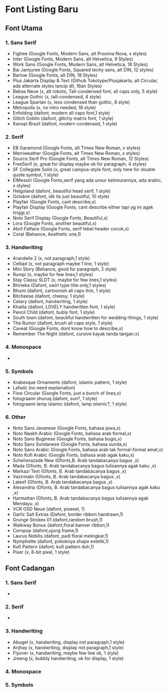 # Font Listing Baru

## Font Utama

### 1. Sans Serif

- Figtree (Google Fonts, Modern Sans, alt Proxima Nova, x styles)
- Inter (Google Fonts, Modern Sans, alt Helvetica, 9 Styles)
- Work Sans (Google Fonts, Modern Sans, alt Helvetica, 18 Styles)
- Bai Jamjuree (Google Fonts, Squared techy sans, alt DIN, 12 styles)
- Barlow (Google Fonts, alt DIN, 18 Styles)
- Plus Jakarta Display & Text (Github Tokotype/Plusjakarta, alt Circular, ada alternate styles lancip dll, 16an Styles)
- Bebas Neue (x, alt roboto, Tall-condensed font, all caps only, 5 style)
- League Gothic (x, tall-condensed, 4 style)
- League Spartan (x, less condensed than gothic, 8 style)
- Metropolis (x, no intro needed, 18 style)
- Enfolding (dafont, modern all caps font,1 style)
- Glitch Goblin (dafont, glitchy matrix font, 1 style)
- Kanopi Brazil (dafont, modern condensed, 1 style)

### 2. Serif

- EB Garamond (Google Fonts, alt Times New Roman, x styles)
- Merriweather (Google Fonts, alt Times New Roman, x styles)
- Source Serif Pro (Google Fonts, alt Times New Roman, 12 Styles)
- FreeSerif (x, great for display maybe ok for paragraph, 4 styles)
- SF Collegiate Solid (x, great campus-style font, only here for double quote symbol, 1 style)
- ElMessiri (Google Fonts,serif yang ada unsur ketimurannya, ada arabic, x styles)
- Helgoland (dafont, beautiful head serif, 1 style)
- Octobre (dafont, idk its just beautiful, 10 style)
- Playfair (Google Fonts, cant describe,x)
- Playfair Display (Google Fonts, cant describe either tapi yg ini agak tinggi,x)
- Noto Serif Display (Google Fonts, Beautiful,x)
- Lora (Google Fonts, another beautiful,x)
- Abril Fatface (Google Fonts, serif tebel header cocok,x)
- Coral (Behance, Aesthetic one,1)


### 3. Handwriting

- Arandelle 2 (x, not paragraph,1 style)
- Celliad (x, not paragraph maybe 1 line, 1 style)
- Mini Story (Behance, good for paragraph, 2 style)
- Rumpi (x, maybe for few lines,1 styles)
- Stay Classy SLDT (x, maybe for few lines,1 styles)
- Bhineka (Dafont, swirl type title only,1 styles)
- Bhumi (dafont, cartoonish all caps thin, 1 style)
- Bitcheese (dafont, cheesy, 1 style)
- Cetary (dafont, handwriting, 1 style)
- Khalila (dafont, LOVELY handwritten font, 1 style)
- Pencil Child (dafont, bubly font, 1 style)
- South town (dafont, beautiful handwritten for wedding-things, 1 style)
- The Rumor (dafont, brush all caps style, 1 style)
- Caveat (Google Fonts, dont know how to describe,x)
- Remember The Night (dafont, cursive kayak tanda tangan,x)


### 4. Monospace

-

### 5. Symbols

- Arabesque Ornaments (dafont, islamic pattern, 1 style)
- Lafadz (no need explaination)
- Flow Circular (Google Fonts, just a bunch of lines,x)
- fotograami shuruq (dafont, sun?, 1 style)
- fotograami lamp islamic (dafont, lamp islamic?, 1 style)

### 6. Other

- Noto Sans Javanese (Google Fonts, bahasa jawa,x)
- Noto Naskh Arabic (Google Fonts, bahasa arab formal,x)
- Noto Sans Buginese (Google Fonts, bahasa bugis,x)
- Noto Sans Sundanese (Google Fonts, bahasa sunda,x)
- Noto Sans Arabic (Google Fonts, bahasa arab tak formal-formal amat,x)
- Noto Kufi Arabic (Google Fonts, bahasa arab agak kaku,x)
- Scheherazade New (Gfonts,B. Arab tandabacanya bagus ,x)
- Mada (Gfonts, B. Arab tandabacanya bagus tulisannya agak kaku ,x)
- Markazi Text (Gfonts, B. Arab tandabacanya bagus ,x)
- Vazirmatn (Gfonts, B. Arab tandabacanya bagus ,x)
- Lateef (Gfonts, B. Arab tandabacanya bagus ,x)
- Alexandria (Gfonts, B. Arab tandabacanya bagus tulisannya agak kaku ,x)
- Harmattan (Gfonts, B. Arab tandabacanya bagus tulisannya agak Mendayu ,x)
- VCR OSD Neue (dafont, pixeeel, 1)
- Garlic Salt Extras (Dafont, border ribbon handrawn,1)
- Grunge Strokes 01 (dafont,random brush,1)
- Walkway Bonus (dafont,floral banner ribbon,1)
- Cornpop (dafont,ujung frame,1)
- Laurus Nobilis (dafont, padi floral melingkar,1)
- Nymphette (dafont, pokoknya shape estetik,1)
- Kufi Pattern (dafont, kufi pattern duh,1)
- Pixer (x, 8-bit pixel, 1 style)

## Font Cadangan

### 1. Sans Serif

- 

### 2. Serif

- 

### 3. Handwriting

- Abuget (x, handwriting, display not paragraph,1 style)
- Anjhay (x, handwriting, display not paragraph,1 style)
- Flyover (x, handwriting, maybe few line ok, 1 style)
- Jreeng (x, bubbly handwriting, ok for display, 1 style)

### 4. Monospace

### 5. Symbols
